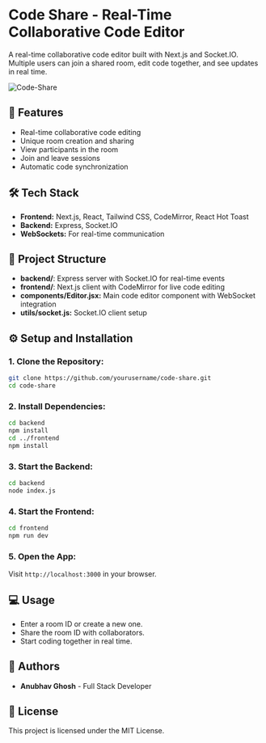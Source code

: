 # Code Share - Real-Time Collaborative Code Editor

A real-time collaborative code editor built with Next.js and Socket.IO. Multiple users can join a shared room, edit code together, and see updates in real time.

![Code-Share](https://socialify.git.ci/Anubhav-Ghosh1/Code-Share/image?language=1&name=1&owner=1&theme=Dark)

## 🚀 Features
- Real-time collaborative code editing
- Unique room creation and sharing
- View participants in the room
- Join and leave sessions
- Automatic code synchronization

## 🛠️ Tech Stack
- **Frontend:** Next.js, React, Tailwind CSS, CodeMirror, React Hot Toast
- **Backend:** Express, Socket.IO
- **WebSockets:** For real-time communication

## 📂 Project Structure
- **backend/**: Express server with Socket.IO for real-time events
- **frontend/**: Next.js client with CodeMirror for live code editing
- **components/Editor.jsx:** Main code editor component with WebSocket integration
- **utils/socket.js:** Socket.IO client setup

## ⚙️ Setup and Installation
### 1. Clone the Repository:
```bash
git clone https://github.com/yourusername/code-share.git
cd code-share
```

### 2. Install Dependencies:
```bash
cd backend
npm install
cd ../frontend
npm install
```

### 3. Start the Backend:
```bash
cd backend
node index.js
```

### 4. Start the Frontend:
```bash
cd frontend
npm run dev
```

### 5. Open the App:
Visit `http://localhost:3000` in your browser.

## 💻 Usage
- Enter a room ID or create a new one.
- Share the room ID with collaborators.
- Start coding together in real time.

## 📝 Authors
- **Anubhav Ghosh** - Full Stack Developer

## 📜 License
This project is licensed under the MIT License.

